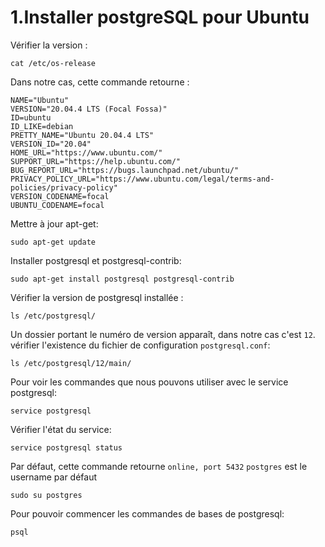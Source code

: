 # 1.Installer postgreSQL pour Ubuntu
Vérifier la version :
```sbtshell
cat /etc/os-release
```
Dans notre cas, cette commande retourne :
```sbtshell
NAME="Ubuntu"
VERSION="20.04.4 LTS (Focal Fossa)"
ID=ubuntu
ID_LIKE=debian
PRETTY_NAME="Ubuntu 20.04.4 LTS"
VERSION_ID="20.04"
HOME_URL="https://www.ubuntu.com/"
SUPPORT_URL="https://help.ubuntu.com/"
BUG_REPORT_URL="https://bugs.launchpad.net/ubuntu/"
PRIVACY_POLICY_URL="https://www.ubuntu.com/legal/terms-and-policies/privacy-policy"
VERSION_CODENAME=focal
UBUNTU_CODENAME=focal
```
Mettre à jour apt-get:
```sbtshell
sudo apt-get update 
```
Installer postgresql et postgresql-contrib:
```sbtshell
sudo apt-get install postgresql postgresql-contrib
```
Vérifier la version de postgresql installée :
```sbtshell
ls /etc/postgresql/
```
Un dossier portant le numéro de version apparaît, dans notre cas c'est ```12```.
vérifier l'existence du fichier de configuration ```postgresql.conf```:
```sbtshell
ls /etc/postgresql/12/main/ 
```
Pour voir les commandes que nous pouvons utiliser avec le service postgresql:
```sbtshell
service postgresql
```
Vérifier l'état du service:
```sbtshell
service postgresql status
```
Par défaut, cette commande retourne ```online, port 5432```
```postgres``` est le username par défaut
```sbtshell
sudo su postgres 
```
Pour pouvoir commencer les commandes de bases de postgresql:
```sbtshell
psql
```
